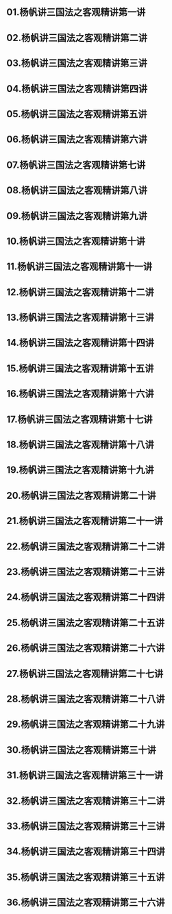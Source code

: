 ## 01.杨帆讲三国法之客观精讲第一讲
## 02.杨帆讲三国法之客观精讲第二讲
## 03.杨帆讲三国法之客观精讲第三讲
## 04.杨帆讲三国法之客观精讲第四讲
## 05.杨帆讲三国法之客观精讲第五讲
## 06.杨帆讲三国法之客观精讲第六讲
## 07.杨帆讲三国法之客观精讲第七讲
## 08.杨帆讲三国法之客观精讲第八讲
## 09.杨帆讲三国法之客观精讲第九讲
## 10.杨帆讲三国法之客观精讲第十讲
## 11.杨帆讲三国法之客观精讲第十一讲
## 12.杨帆讲三国法之客观精讲第十二讲
## 13.杨帆讲三国法之客观精讲第十三讲
## 14.杨帆讲三国法之客观精讲第十四讲
## 15.杨帆讲三国法之客观精讲第十五讲
## 16.杨帆讲三国法之客观精讲第十六讲
## 17.杨帆讲三国法之客观精讲第十七讲
## 18.杨帆讲三国法之客观精讲第十八讲
## 19.杨帆讲三国法之客观精讲第十九讲
## 20.杨帆讲三国法之客观精讲第二十讲
## 21.杨帆讲三国法之客观精讲第二十一讲
## 22.杨帆讲三国法之客观精讲第二十二讲
## 23.杨帆讲三国法之客观精讲第二十三讲
## 24.杨帆讲三国法之客观精讲第二十四讲
## 25.杨帆讲三国法之客观精讲第二十五讲
## 26.杨帆讲三国法之客观精讲第二十六讲
## 27.杨帆讲三国法之客观精讲第二十七讲
## 28.杨帆讲三国法之客观精讲第二十八讲
## 29.杨帆讲三国法之客观精讲第二十九讲
## 30.杨帆讲三国法之客观精讲第三十讲
## 31.杨帆讲三国法之客观精讲第三十一讲
## 32.杨帆讲三国法之客观精讲第三十二讲
## 33.杨帆讲三国法之客观精讲第三十三讲
## 34.杨帆讲三国法之客观精讲第三十四讲
## 35.杨帆讲三国法之客观精讲第三十五讲
## 36.杨帆讲三国法之客观精讲第三十六讲